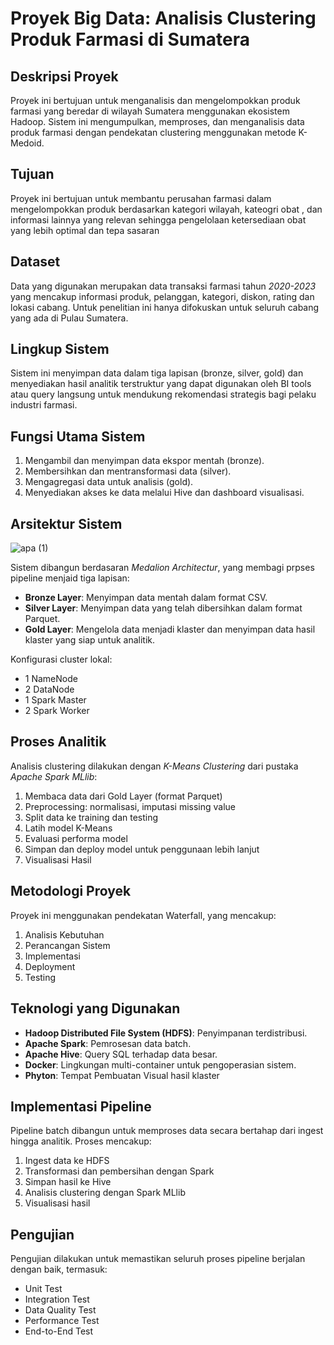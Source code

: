 # Proyek Big Data: Analisis Clustering Produk Farmasi di Sumatera

## Deskripsi Proyek
Proyek ini bertujuan untuk menganalisis dan mengelompokkan produk farmasi yang beredar di wilayah Sumatera menggunakan ekosistem Hadoop. Sistem ini mengumpulkan, memproses, dan menganalisis data produk farmasi dengan pendekatan clustering menggunakan metode K-Medoid.

## Tujuan
Proyek ini bertujuan untuk membantu perusahan farmasi dalam mengelompokkan produk berdasarkan kategori wilayah, kateogri obat , dan informasi lainnya yang relevan sehingga pengelolaan ketersediaan obat yang lebih optimal dan tepa sasaran

## Dataset
Data yang digunakan merupakan data transaksi farmasi tahun *2020-2023* yang mencakup informasi produk, pelanggan, kategori, diskon, rating dan lokasi cabang. Untuk penelitian ini hanya difokuskan untuk seluruh cabang yang ada di Pulau Sumatera.

## Lingkup Sistem
Sistem ini menyimpan data dalam tiga lapisan (bronze, silver, gold) dan menyediakan hasil analitik terstruktur yang dapat digunakan oleh BI tools atau query langsung untuk mendukung rekomendasi strategis bagi pelaku industri farmasi.

## Fungsi Utama Sistem
1. Mengambil dan menyimpan data ekspor mentah (bronze).
2. Membersihkan dan mentransformasi data (silver).
3. Mengagregasi data untuk analisis (gold).
4. Menyediakan akses ke data melalui Hive dan dashboard visualisasi.


## Arsitektur Sistem


![apa (1)](https://github.com/user-attachments/assets/543a9794-a522-4789-9e06-3c11811be5e5)


Sistem dibangun berdasaran *Medalion Architectur*, yang membagi prpses pipeline menjaid tiga lapisan:
- **Bronze Layer**: Menyimpan data mentah dalam format CSV.
- **Silver Layer**: Menyimpan data yang telah dibersihkan dalam format Parquet.
- **Gold Layer**: Mengelola data menjadi klaster dan menyimpan data hasil klaster yang siap untuk analitik.

Konfigurasi cluster lokal:
- 1 NameNode
- 2 DataNode
- 1 Spark Master
- 2 Spark Worker

## Proses Analitik
Analisis clustering dilakukan dengan *K-Means Clustering* dari pustaka *Apache Spark MLlib*:

1. Membaca data dari Gold Layer (format Parquet)
2. Preprocessing: normalisasi, imputasi missing value
3. Split data ke training dan testing
4. Latih model K-Means
5. Evaluasi performa model
6. Simpan dan deploy model untuk penggunaan lebih lanjut
7. Visualisasi Hasil


## Metodologi Proyek
Proyek ini menggunakan pendekatan Waterfall, yang mencakup:

1. Analisis Kebutuhan
2. Perancangan Sistem
3. Implementasi
4. Deployment
5. Testing

## Teknologi yang Digunakan
- **Hadoop Distributed File System (HDFS)**: Penyimpanan terdistribusi.
- **Apache Spark**: Pemrosesan data batch.
- **Apache Hive**: Query SQL terhadap data besar.
- **Docker**: Lingkungan multi-container untuk pengoperasian sistem.
- **Phyton**: Tempat Pembuatan Visual hasil klaster


## Implementasi Pipeline
Pipeline batch dibangun untuk memproses data secara bertahap dari ingest hingga analitik. Proses mencakup:

1. Ingest data ke HDFS
2. Transformasi dan pembersihan dengan Spark
3. Simpan hasil ke Hive
4. Analisis clustering dengan Spark MLlib
5. Visualisasi hasil


## Pengujian
Pengujian dilakukan untuk memastikan seluruh proses pipeline berjalan dengan baik, termasuk:
- Unit Test
- Integration Test
- Data Quality Test
- Performance Test
- End-to-End Test





